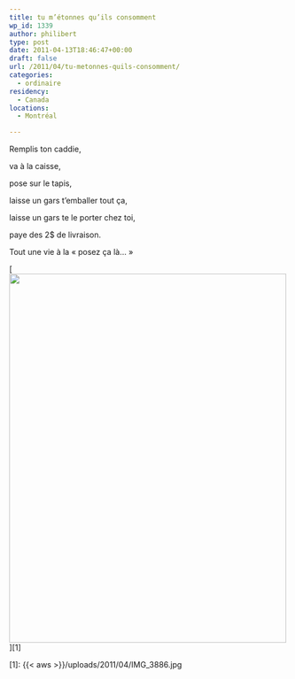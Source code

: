 ```yaml
---
title: tu m’étonnes qu’ils consomment
wp_id: 1339
author: philibert
type: post
date: 2011-04-13T18:46:47+00:00
draft: false
url: /2011/04/tu-metonnes-quils-consomment/
categories:
  - ordinaire
residency:
  - Canada
locations:
  - Montréal

---
```

Remplis ton caddie,
  
va à la caisse,
  
pose sur le tapis,
  
laisse un gars t&#8217;emballer tout ça,
  
laisse un gars te le porter chez toi,
  
paye des 2$ de livraison.

Tout une vie à la « posez ça là&#8230; »

[<img class="alignnone size-full wp-image-1342" title="IMG_3886" src="{{< aws >}}/uploads/2011/04/IMG_3886.jpg" alt="" width="500" height="667" srcset="{{< aws >}}/uploads/2011/04/IMG_3886.jpg 500w, {{< aws >}}/uploads/2011/04/IMG_3886-224x300.jpg 224w" sizes="(max-width: 500px) 100vw, 500px" />][1]

 [1]: {{< aws >}}/uploads/2011/04/IMG_3886.jpg